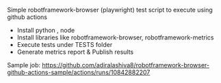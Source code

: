 Simple robotframework-browser (playwright) test script to execute using github actions
 - Install python , node
 - Install libraries like robotframework-browser, robotframework-metrics
 - Execute tests under TESTS folder
 - Generate metrics report & Publish results

Sample job: https://github.com/adiralashiva8/robotframework-browser-github-actions-sample/actions/runs/10842882207
